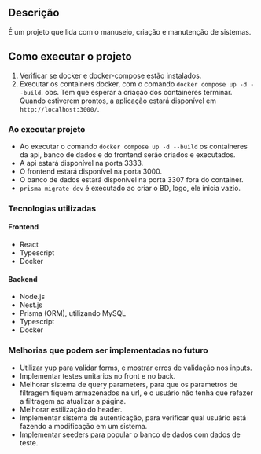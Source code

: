 ## Descrição

É um projeto que lida com o manuseio, criação e manutenção de sistemas.

## Como executar o projeto

1. Verificar se docker e docker-compose estão instalados.
2. Executar os containers docker, com o comando `docker compose up -d --build`.
   obs. Tem que esperar a criação dos containeres terminar. Quando estiverem prontos, a aplicação estará disponível em `http://localhost:3000/`.

<!-- ### Como popular o banco de dados com dados de teste
1. Executar o comando `docker exec -it api bash` para acessar o container da api.
2. Executar o comando `npm run seed` para popular o banco de dados com dados de teste. -->

### Ao executar projeto

- Ao executar o comando `docker compose up -d --build` os containeres da api, banco de dados e do frontend serão criados e executados.
- A api estará disponível na porta 3333.
- O frontend estará disponível na porta 3000.
- O banco de dados estará disponível na porta 3307 fora do container.
- `prisma migrate dev` é executado ao criar o BD, logo, ele inicia vazio.

### Tecnologias utilizadas

#### Frontend

- React
- Typescript
- Docker

#### Backend

- Node.js
- Nest.js
- Prisma (ORM), utilizando MySQL
- Typescript
- Docker

### Melhorias que podem ser implementadas no futuro

- Utilizar yup para validar forms, e mostrar erros de validação nos inputs.
- Implementar testes unitarios no front e no back.
- Melhorar sistema de query parameters, para que os parametros de filtragem fiquem armazenados na url,
  e o usuário não tenha que refazer a filtragem ao atualizar a página.
- Melhorar estilização do header.
- Implementar sistema de autenticação, para verificar qual usuário está fazendo a modificação em um sistema.
- Implementar seeders para popular o banco de dados com dados de teste.
